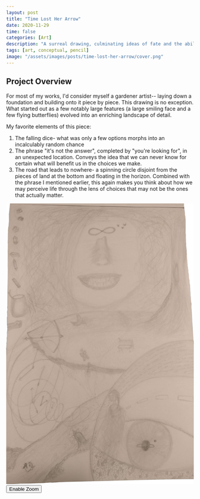 ```yaml
---
layout: post
title: "Time Lost Her Arrow"
date: 2020-11-29
time: false
categories: [Art]
description: "A surreal drawing, culminating ideas of fate and the ability to live in the moment"
tags: [art, conceptual, pencil]
image: "/assets/images/posts/time-lost-her-arrow/cover.png"
---
```


## Project Overview

For most of my works, I'd consider myself a gardener artist-- laying down a foundation and building onto it piece by piece. This drawing is no exception. What started out as a few notably large features (a large smiling face and a few flying butterflies) evolved into an enriching landscape of detail. 

My favorite elements of this piece: 
1. The falling dice- what was only a few options morphs into an incalculably random chance
2. The phrase "it's not the answer", completed by "you're looking for", in an unexpected location. Conveys the idea that we can never know for certain what will benefit us in the choices we make. 
3. The road that leads to nowhere- a spinning circle disjoint from the pieces of land at the bottom and floating in the horizon. Combined with the phrase I mentioned earlier, this again makes you think about how we may perceive life through the lens of choices that may not be the ones that actually matter. 

<div class="magnify-container">
  <img src="/assets/images/posts/time-lost-her-arrow/cover.png" alt="Time Lost Her Arrow" class="main-image">
  <div class="magnifying-glass"></div>
  <button class="magnify-toggle">Enable Zoom</button>
</div>



